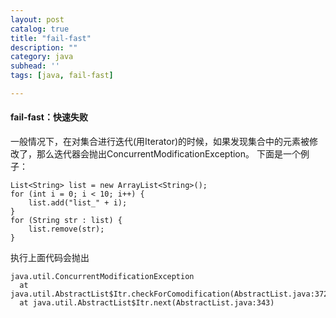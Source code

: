 ```yaml
---
layout: post
catalog: true
title: "fail-fast"
description: ""
category: java
subhead: ''
tags: [java, fail-fast]

---
```


#### fail-fast：快速失败

一般情况下，在对集合进行迭代(用Iterator)的时候，如果发现集合中的元素被修改了，那么迭代器会抛出ConcurrentModificationException。
下面是一个例子：
  
    List<String> list = new ArrayList<String>();
    for (int i = 0; i < 10; i++) {
        list.add("list_" + i);  
    }
    for (String str : list) {
        list.remove(str);  
    }

执行上面代码会抛出

    java.util.ConcurrentModificationException
      at java.util.AbstractList$Itr.checkForComodification(AbstractList.java:372)
      at java.util.AbstractList$Itr.next(AbstractList.java:343)


